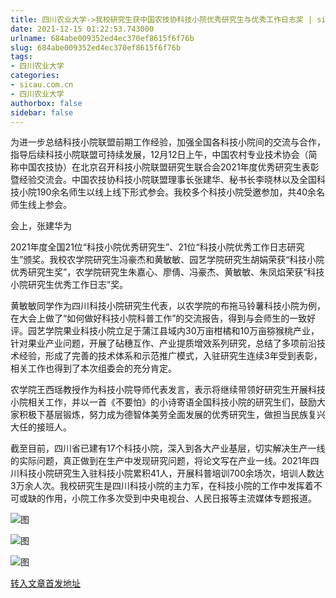 ```yaml
---
title: 四川农业大学->我校研究生获中国农技协科技小院优秀研究生与优秀工作日志奖 | sicau.com.cn
date: 2021-12-15 01:22:53.743000
urlname: 684abe009352ed4ec370ef8615f6f76b
slug: 684abe009352ed4ec370ef8615f6f76b
tags: 
- 四川农业大学
categories:
- sicau.com.cn
- 四川农业大学
authorbox: false
sidebar: false
---
```

为进一步总结科技小院联盟前期工作经验，加强全国各科技小院间的交流与合作，指导后续科技小院联盟可持续发展，12月12日上午，中国农村专业技术协会（简称中国农技协）在北京召开科技小院联盟研究生联合会2021年度优秀研究生表彰暨经验交流会。中国农技协科技小院联盟理事长张建华、秘书长李晓林以及全国科技小院190余名师生以线上线下形式参会。我校多个科技小院受邀参加，共40余名师生线上参会。

会上，张建华为
<!--more-->
2021年度全国21位“科技小院优秀研究生”、21位“科技小院优秀工作日志研究生”颁奖。我校农学院研究生冯豪杰和黄敏敏、园艺学院研究生胡娟荣获“科技小院优秀研究生奖”，农学院研究生朱嘉心、廖倩、冯豪杰、黄敏敏、朱凤焰荣获“科技小院研究生优秀工作日志”奖。  

黄敏敏同学作为四川科技小院研究生代表，以农学院的布拖马铃薯科技小院为例，在大会上做了“如何做好科技小院科普工作”的交流报告，得到与会师生的一致好评。园艺学院果业科技小院立足于蒲江县域内30万亩柑橘和10万亩猕猴桃产业，针对果业产业问题，开展了砧穗互作、产业提质增效系列研究，总结了多项前沿技术经验，形成了完善的技术体系和示范推广模式，入驻研究生连续3年受到表彰，相关工作也得到了本次组委会的充分肯定。

农学院王西瑶教授作为科技小院导师代表发言，表示将继续带领好研究生开展科技小院相关工作，并以一首《不要怕》的小诗寄语全国科技小院的研究生们，鼓励大家积极下基层锻炼，努力成为德智体美劳全面发展的优秀研究生，做担当民族复兴大任的接班人。

截至目前，四川省已建有17个科技小院，深入到各大产业基层，切实解决生产一线的实际问题，真正做到在生产中发现研究问题，将论文写在产业一线。2021年四川科技小院研究生入驻科技小院累积41人，开展科普培训700余场次，培训人数达3万余人次。我校研究生是四川科技小院的主力军，在科技小院的工作中发挥着不可或缺的作用，小院工作多次受到中央电视台、人民日报等主流媒体专题报道。

![图](https://news.sicau.edu.cn/__local/9/D2/93/6F55F7276830F8A49031BF2FC4E_8F51FF34_8EF8F.png)

![图](https://news.sicau.edu.cn/__local/1/FD/65/F1E8EAA2BDA3940DBD902776BEE_0F88BF0D_B2592.png)

![图](https://news.sicau.edu.cn/__local/B/64/63/B9F870B99EC8A6F8CA30E8BA610_88D965F6_8E91C.png)

[转入文章首发地址](https://news.sicau.edu.cn/info/1078/66041.htm)